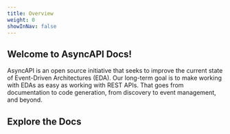 ```yaml
---
title: Overview
weight: 0
showInNav: false
---
```


## Welcome to AsyncAPI Docs! 

AsyncAPI is an open source initiative that seeks to improve the current state of Event-Driven Architectures (EDA). Our long-term goal is to make working with EDAs as easy as working with REST APIs. That goes from documentation to code generation, from discovery to event management, and beyond.

<!-- [EDA Diagram]() -->

## Explore the Docs

<DocsCards />
